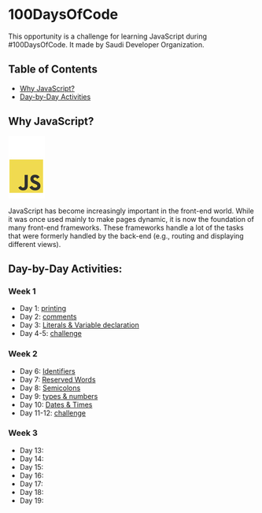 # 100DaysOfCode
This opportunity is a challenge for learning JavaScript during #100DaysOfCode. It made by  Saudi Developer Organization. 

## Table of Contents
* [Why JavaScript?](#why_javascript?)
* [Day-by-Day Activities](#day-by-day_activities)

## Why JavaScript?
<img src="JavaScript/javascript.jpg" alt="JavaScript">

JavaScript has become increasingly important in the front-end world. While it was once used mainly to make pages dynamic, it is now the foundation of many front-end frameworks. These frameworks handle a lot of the tasks that were formerly handled by the back-end (e.g., routing and displaying different views).

## Day-by-Day Activities:
### Week 1
* Day 1: [printing](100DaysOfCode/JavaScript/1st_week/1st_Day.js)
* Day 2: [comments](JavaScript/1st_week/2nd_Day.js)
* Day 3: [Literals & Variable declaration](JavaScript/1st_week/3rd_Day.js)
* Day 4-5: [challenge](JavaScript/1st_week/4th_and_5th_Days.js)

### Week 2
* Day 6: [Identifiers](JavaScript/2nd_week/6th_Days.js)
* Day 7: [Reserved Words](JavaScript/2nd_week/7th_Days.js)
* Day 8: [Semicolons](JavaScript/2nd_week/8th_Days.js)
* Day 9: [types & numbers](JavaScript/2nd_week/9th_Days.js)
* Day 10: [Dates & Times](JavaScript/2nd_week/10th_Days.js)
* Day 11-12: [challenge](JavaScript/2nd_week/11th_and_12th_Days.js)

### Week 3
* Day 13:
* Day 14:
* Day 15:
* Day 16:
* Day 17:
* Day 18:
* Day 19:

